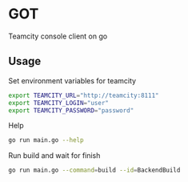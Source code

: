 # GOT
Teamcity console client on go

## Usage

Set environment variables for teamcity
```bash
export TEAMCITY_URL="http://teamcity:8111"
export TEAMCITY_LOGIN="user"
export TEAMCITY_PASSWORD="password"
```

Help
```bash
go run main.go --help
```

Run build and wait for finish
```bash
go run main.go --command=build --id=BackendBuild
```
